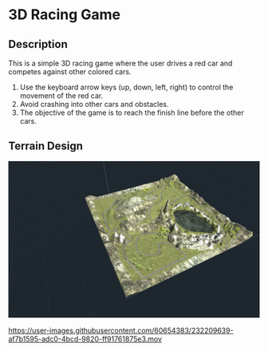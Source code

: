 **3D Racing Game**
===================

Description 
----------
This is a simple 3D racing game where the user drives a red car and competes against other colored cars.

1. Use the keyboard arrow keys (up, down, left, right) to control the movement of the red car.
2. Avoid crashing into other cars and obstacles.
3. The objective of the game is to reach the finish line before the other cars.

Terrain Design
----------
![](car1.png)


https://user-images.githubusercontent.com/60654383/232209639-af7b1595-adc0-4bcd-9820-ff91761875e3.mov

